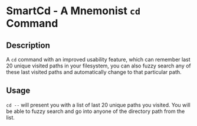 # SmartCd - A Mnemonist `cd` Command

## Description

A `cd` command with an improved usability feature, which can remember last 20 unique visited paths in your filesystem, you can also fuzzy search any of these last visited paths and automatically change to that particular path.

## Usage

`cd --` will present you with a list of last 20 unique paths you visited. You will be able to fuzzy search and go into anyone of the directory path from the list.
